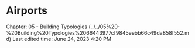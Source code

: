 # Airports

Chapter: 05 - Building Typologies (../../05%20-%20Building%20Typologies%2066443977cf9845eebb66c49da858f552.md)
Last edited time: June 24, 2023 4:20 PM